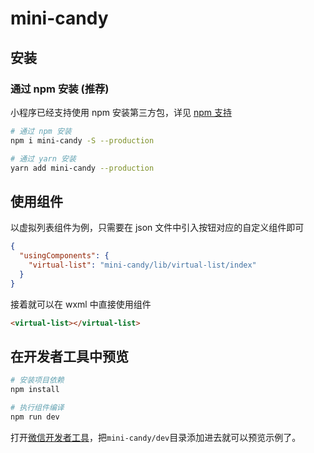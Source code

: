 # mini-candy

## 安装

### 通过 npm 安装 (推荐)

小程序已经支持使用 npm 安装第三方包，详见 [npm 支持](https://developers.weixin.qq.com/miniprogram/dev/devtools/npm.html?search-key=npm)

```bash
# 通过 npm 安装
npm i mini-candy -S --production

# 通过 yarn 安装
yarn add mini-candy --production
```

## 使用组件

以虚拟列表组件为例，只需要在 json 文件中引入按钮对应的自定义组件即可

```json
{
  "usingComponents": {
    "virtual-list": "mini-candy/lib/virtual-list/index"
  }
}
```

接着就可以在 wxml 中直接使用组件

```html
<virtual-list></virtual-list>
```

## 在开发者工具中预览

```bash
# 安装项目依赖
npm install

# 执行组件编译
npm run dev
```

打开[微信开发者工具](https://developers.weixin.qq.com/miniprogram/dev/devtools/download.html)，把`mini-candy/dev`目录添加进去就可以预览示例了。
